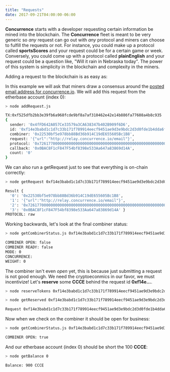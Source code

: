 ```yaml
---
title: "Requests"
date: 2017-09-21T04:00:00-06:00
---
```


**Concurrence** starts with a developer requesting certain information be mined into the blockchain. The **Concurrence** fleet is meant to be very generic so *any* request can go out with *any* protocol and miners can choose to fulfill the requests or not. For instance, you could make up a protocol called **sportsScores** and your request could be for a certain game or week. Conversely, you could come up with a protocol called **plainEnglish** and your request could be a question like, "Will it rain in Nebraska today". The power of this system is simplicity in the blockchain and complexity in the miners.

Adding a request to the blockchain is as easy as:

<!--RQC CODE Javascript concurrence.js/examples/addRequest.js -->

In this example we will ask that miners draw a consensus around the <a href="http://relay.concurrence.io/email" target="_blank">posted email address for concurrence.io</a>. We will add this request from the etherbase account (index 0):

```bash
> node addRequest.js

TX:0xf525dfb2bb3e39fb6a968fcde9bf8a7af310462e42e14b886fa77608a4b8c935
{
  sender: '0x4fFD642A057Ce33579a3CA638347b402B909f6D6',
  id: '0xf14e3babd1c1d7c33b171f789914eecf9451ae9d3e9bdc2d3d0fde1b4dda6f2f',
  combiner: '0x22530bf5e978bb88Bd36b914C19dE655605Bc1B8',
  request: '{"url":"http://relay.concurrence.io/email"}',
  protocol: '0x7261770000000000000000000000000000000000000000000000000000000000',
  callback: '0x0BAC8F1cF847F54bf8398e533Aa647a83869d14A',
  count: '0'
}
```

We can also run a getRequest just to see that everything is on-chain correctly:

<!--RQC CODESNIP Javascript concurrence.js/examples/getRequest.js -->

```bash
> node getRequest 0xf14e3babd1c1d7c33b171f789914eecf9451ae9d3e9bdc2d3d0fde1b4dda6f2f

Result {
  '0': '0x22530bf5e978bb88Bd36b914C19dE655605Bc1B8',
  '1': '{"url":"http://relay.concurrence.io/email"}',
  '2': '0x7261770000000000000000000000000000000000000000000000000000000000',
  '3': '0x0BAC8F1cF847F54bf8398e533Aa647a83869d14A' }
PROTOCOL: raw
```

Working backwards, let's look at the final combiner status:

<!--RQC CODESNIP Javascript concurrence.js/examples/getCombinerStatus.js -->

```bash
> node getCombinerStatus.js 0xf14e3babd1c1d7c33b171f789914eecf9451ae9d3e9bdc2d3d0fde1b4dda6f2f

COMBINER OPEN: false
COMBINER READY: false
MODE: 0
CONCURRENCE:
WEIGHT: 0
```

The combiner isn't even *open* yet, this is because just submitting a request is not good enough. We need the cryptoeconmics in our favor, we must incentivize! Let's **reserve** some **CCCE** behind the request id **0xf14e...**.

<!--RQC CODESNIP Javascript concurrence.js/examples/reserveTokens.js -->

```bash
> node reserveTokens 0xf14e3babd1c1d7c33b171f789914eecf9451ae9d3e9bdc2d3d0fde1b4dda6f2f 100
```

<!--RQC CODESNIP Javascript concurrence.js/examples/getReserved.js -->

```bash
> node getReserved 0xf14e3babd1c1d7c33b171f789914eecf9451ae9d3e9bdc2d3d0fde1b4dda6f2f

Request 0xf14e3babd1c1d7c33b171f789914eecf9451ae9d3e9bdc2d3d0fde1b4dda6f2f has 100 CCCE reserved
```

Now when we check on the combiner it should be open for business:

```bash
> node getCombinerStatus.js 0xf14e3babd1c1d7c33b171f789914eecf9451ae9d3e9bdc2d3d0fde1b4dda6f2f

COMBINER OPEN: true
```

And our etherbase account (index 0) should be short the 100 **CCCE**:

```bash
> node getBalance 0

Balance: 900 CCCE
```
